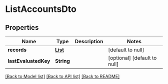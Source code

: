 # ListAccountsDto

## Properties

| Name                 | Type                      | Description | Notes                        |
| -------------------- | ------------------------- | ----------- | ---------------------------- |
| **records**          | [**List**](AccountDto.md) |             | [default to null]            |
| **lastEvaluatedKey** | **String**                |             | [optional] [default to null] |

[[Back to Model list]](../README.md#documentation-for-models) [[Back to API list]](../README.md#documentation-for-api-endpoints) [[Back to README]](../README.md)
